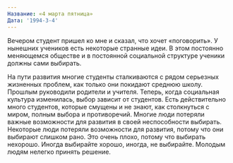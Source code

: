 ```yaml
---
Название: «4 марта пятница»
Дата: '1994-3-4'
---
```


Вечером студент пришел ко мне и сказал, что хочет «поговорить». У нынешних учеников есть некоторые странные идеи. В этом постоянно меняющемся обществе и в постоянной социальной структуре ученики должны сами выбирать.

На пути развития многие студенты сталкиваются с рядом серьезных жизненных проблем, как только они покидают среднюю школу. Прошлым руководили родители и учителя. Теперь, когда социальная культура изменилась, выбор зависит от студентов. Есть действительно много студентов, которые смущены и не знают, как столкнуться с миром, полным выбора и противоречий. Многие люди потеряли важные возможности для развития в своей неспособности выбирать. Некоторые люди потеряли возможности для развития, потому что они выбирают слишком рано. Это очень плохо, потому что выбирать нехорошо. Иногда выбирайте хорошо, иногда, не выбирайте. Молодым людям нелегко принять решение.

